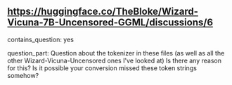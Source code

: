 ## https://huggingface.co/TheBloke/Wizard-Vicuna-7B-Uncensored-GGML/discussions/6

contains_question: yes

question_part: 
Question about the tokenizer in these files (as well as all the other Wizard-Vicuna-Uncensored ones I've looked at)
Is there any reason for this? Is it possible your conversion missed these token strings somehow?